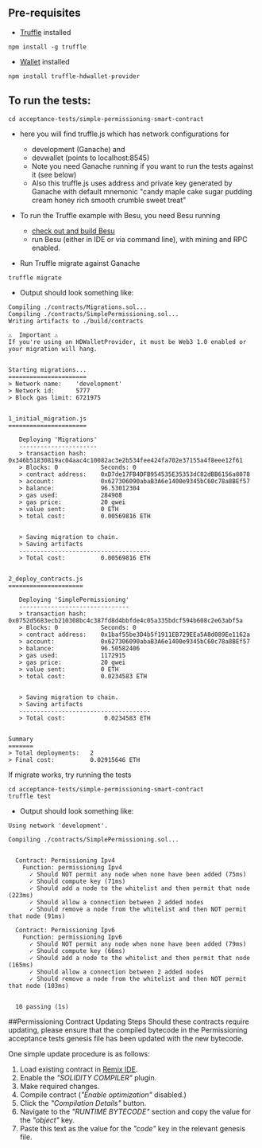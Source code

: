 ## Pre-requisites

- [Truffle](https://truffleframework.com/) installed

```
npm install -g truffle
```

- [Wallet](https://www.npmjs.com/package/truffle-hdwallet-provider) installed

```
npm install truffle-hdwallet-provider
```

## To run the tests:

```
cd acceptance-tests/simple-permissioning-smart-contract
```

- here you will find truffle.js which has network configurations for

  - development (Ganache) and
  - devwallet (points to localhost:8545)
  - Note you need Ganache running if you want to run the tests against it (see
    below)
  - Also this truffle.js uses address and private key generated by Ganache with
    default mnemonic "candy maple cake sugar pudding cream honey rich smooth
    crumble sweet treat"

- To run the Truffle example with Besu, you need Besu running

  - [check out and build Besu](../../README.md)
  - run Besu (either in IDE or via command line), with mining and RPC enabled.

- Run Truffle migrate against Ganache

```
truffle migrate
```

- Output should look something like:

```
Compiling ./contracts/Migrations.sol...
Compiling ./contracts/SimplePermissioning.sol...
Writing artifacts to ./build/contracts

⚠️  Important ⚠️
If you're using an HDWalletProvider, it must be Web3 1.0 enabled or your migration will hang.


Starting migrations...
======================
> Network name:    'development'
> Network id:      5777
> Block gas limit: 6721975


1_initial_migration.js
======================

   Deploying 'Migrations'
   ----------------------
   > transaction hash:    0x346b51830819ac04aac4c10082ac3e2b534fee424fa702e37155a4f8eee12f61
   > Blocks: 0            Seconds: 0
   > contract address:    0xD7de17FB4DFB954535E35353dC82dBB6156a8078
   > account:             0x627306090abaB3A6e1400e9345bC60c78a8BEf57
   > balance:             96.53012304
   > gas used:            284908
   > gas price:           20 gwei
   > value sent:          0 ETH
   > total cost:          0.00569816 ETH


   > Saving migration to chain.
   > Saving artifacts
   -------------------------------------
   > Total cost:          0.00569816 ETH


2_deploy_contracts.js
=====================

   Deploying 'SimplePermissioning'
   -------------------------------
   > transaction hash:    0x0752d5683ecb210308bc4c387fd8d4bbfde4c05a335bdcf594b608c2e63abf5a
   > Blocks: 0            Seconds: 0
   > contract address:    0x1baf55be3D4b5f1911EB729EEa5A8d089Ee1162a
   > account:             0x627306090abaB3A6e1400e9345bC60c78a8BEf57
   > balance:             96.50582406
   > gas used:            1172915
   > gas price:           20 gwei
   > value sent:          0 ETH
   > total cost:          0.0234583 ETH


   > Saving migration to chain.
   > Saving artifacts
   -------------------------------------
   > Total cost:           0.0234583 ETH


Summary
=======
> Total deployments:   2
> Final cost:          0.02915646 ETH
```

If migrate works, try running the tests

```
cd acceptance-tests/simple-permissioning-smart-contract
truffle test
```

- Output should look something like:

```
Using network 'development'.

Compiling ./contracts/SimplePermissioning.sol...


  Contract: Permissioning Ipv4
    Function: permissioning Ipv4
      ✓ Should NOT permit any node when none have been added (75ms)
      ✓ Should compute key (71ms)
      ✓ Should add a node to the whitelist and then permit that node (223ms)
      ✓ Should allow a connection between 2 added nodes
      ✓ Should remove a node from the whitelist and then NOT permit that node (91ms)

  Contract: Permissioning Ipv6
    Function: permissioning Ipv6
      ✓ Should NOT permit any node when none have been added (79ms)
      ✓ Should compute key (66ms)
      ✓ Should add a node to the whitelist and then permit that node (165ms)
      ✓ Should allow a connection between 2 added nodes
      ✓ Should remove a node from the whitelist and then NOT permit that node (103ms)


  10 passing (1s)
```

##Permissioning Contract Updating Steps Should these contracts require updating,
please ensure that the compiled bytecode in the Permissioning acceptance tests
genesis file has been updated with the new bytecode.

One simple update procedure is as follows:

1. Load existing contract in [Remix IDE](https://remix.ethereum.org/).
2. Enable the _"SOLIDITY COMPILER"_ plugin.
3. Make required changes.
4. Compile contract (_"Enable optimization"_ disabled.)
5. Click the _"Compilation Details"_ button.
6. Navigate to the _"RUNTIME BYTECODE"_ section and copy the value for the
   _"object"_ key.
7. Paste this text as the value for the _"code"_ key in the relevant genesis
   file.
